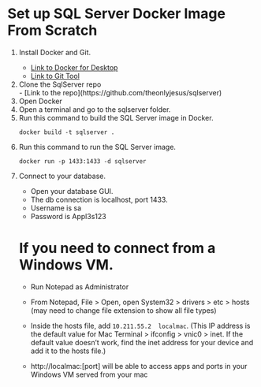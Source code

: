 # Set up SQL Server Docker Image From Scratch

<ol>

<li> Install Docker and Git. </li>

- [Link to Docker for Desktop](https://docs.docker.com/desktop/install/mac-install/)
- [Link to Git Tool](https://git-scm.com/downloads)

<li> Clone the SqlServer repo </li>
- [Link to the repo](https://github.com/theonlyjesus/sqlserver)

<li>Open Docker</li>

<li>Open a terminal and go to the sqlserver folder.</li>

<li>Run this command to build the SQL Server image in Docker.</li>

`docker build -t sqlserver .`

<li>Run this command to run the SQL Server image.</li>

`docker run -p 1433:1433 -d sqlserver`

<li>Connect to your database.</li>

- Open your database GUI.
- The db connection is localhost, port 1433.
- Username is sa
- Password is Appl3s123

# If you need to connect from a Windows VM.

- Run Notepad as Administrator

- From Notepad, File > Open, open System32 > drivers > etc > hosts (may need to change file extension to show all file types)

- Inside the hosts file, add `10.211.55.2  localmac`. (This IP address is the default value for Mac Terminal > ifconfig > vnic0 > inet. If the default value doesn’t work, find the inet address for your device and add it to the hosts file.)

- http://localmac:[port] will be able to access apps and ports in your Windows VM served from your mac
</ol>

